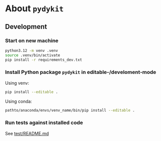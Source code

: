 # About `pydykit`

## Development

### Start on new machine

```bash
python3.12 -m venv .venv
source .venv/bin/activate
pip install -r requirements_dev.txt
```

### Install Python package `pydykit` in editable-/develoment-mode

Using venv:

```bash
pip install --editable .
```

Using conda:

```bash
pathto/anaconda/envs/venv_name/bin/pip install --editable .
```

### Run tests against installed code

See [test/README.md](./test/README.md)

